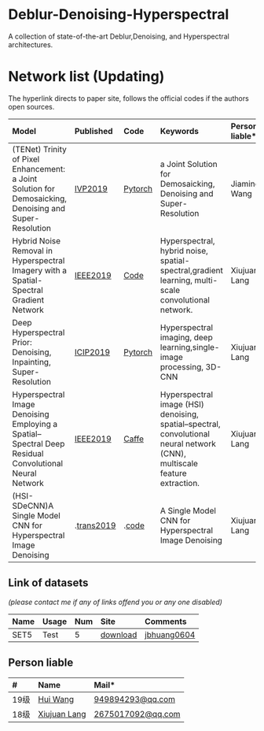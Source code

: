 # Deblur-Denoising-Hyperspectral
A collection of state-of-the-art Deblur,Denoising, and Hyperspectral architectures.

# Network list (Updating)
The hyperlink directs to paper site, follows the official codes if the authors open sources.

|Model |Published |Code|Keywords|Person liable*|
|:-----|:---------|:-----|:-------|:-------|
|(TENet) Trinity of Pixel Enhancement: a Joint Solution for Demosaicking, Denoising and Super-Resolution| [IVP2019](https://arxiv.org/pdf/1905.02538.pdf)|[Pytorch](https://github.com/guochengqian/TENet)| a Joint Solution for Demosaicking, Denoising and Super-Resolution | Jiaming Wang|
|Hybrid Noise Removal in Hyperspectral Imagery with a Spatial-Spectral Gradient Network| [IEEE2019](https://arxiv.org/ftp/arxiv/papers/1810/1810.00495.pdf)|[Code](https://github.com/WHUQZhang/SSGN)|Hyperspectral, hybrid noise, spatial-spectral,gradient learning, multi-scale convolutional network.|Xiujuan Lang|
|Deep Hyperspectral Prior: Denoising, Inpainting, Super-Resolution| [ICIP2019](https://arxiv.org/ftp/arxiv/papers/1902/1902.00301.pdf)| [Pytorch](https://github.com/acecreamu/deep-hs-prior)| Hyperspectral imaging, deep learning,single-image processing, 3D-CNN|Xiujuan Lang|
|Hyperspectral Image Denoising Employing a Spatial–Spectral Deep Residual Convolutional Neural Network| [IEEE2019](https://arxiv.org/ftp/arxiv/papers/1806/1806.00183.pdf)|[Caffe](https://github.com/WHUQZhang/HSID-CNN)|Hyperspectral image (HSI) denoising, spatial–spectral, convolutional neural network (CNN), multiscale feature extraction.|Xiujuan Lang|
|(HSI-SDeCNN)A Single Model CNN for Hyperspectral Image Denoising| .[trans2019](https://ieeexplore.ieee.org/abstract/document/8913713)|.[code](https://github.com/mhaut/HSI-SDeCNN)|A Single Model CNN for Hyperspectral Image Denoising|Xiujuan Lang|
## Link of datasets
*(please contact me if any of links offend you or any one disabled)*

|Name|Usage|Num|Site|Comments|
|:---|:----|:----|:---|:-----|
|SET5|Test|5|[download](https://uofi.box.com/shared/static/kfahv87nfe8ax910l85dksyl2q212voc.zip)|[jbhuang0604](https://github.com/jbhuang0604/SelfExSR)|


## Person liable
|#|Name |Mail* |
|:-----|:----- |:-----|
|19级|[Hui Wang](https://github.com/wh2333)|949894293@qq.com|
|18级|[Xiujuan Lang](https://github.com/langxiujuan)|2675017092@qq.com|

